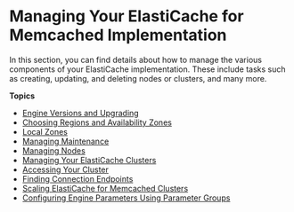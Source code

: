 # Managing Your ElastiCache for Memcached Implementation<a name="managing-elasticache"></a>

In this section, you can find details about how to manage the various components of your ElastiCache implementation\. These include tasks such as creating, updating, and deleting nodes or clusters, and many more\.

**Topics**
+ [Engine Versions and Upgrading](engine-versions.md)
+ [Choosing Regions and Availability Zones](RegionsAndAZs.md)
+ [Local Zones](Local_zones.md)
+ [Managing Maintenance](maintenance-window.md)
+ [Managing Nodes](CacheNodes.md)
+ [Managing Your ElastiCache Clusters](Clusters.md)
+ [Accessing Your Cluster](accessing-elasticache.md)
+ [Finding Connection Endpoints](Endpoints.md)
+ [Scaling ElastiCache for Memcached Clusters](Scaling.md)
+ [Configuring Engine Parameters Using Parameter Groups](ParameterGroups.md)
